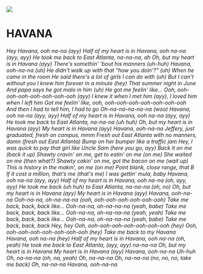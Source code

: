 <img src="https://blog.kakaocdn.net/dn/CxvPK/btqDSh3TptG/0YJkxEckmm474WAsZYpOBK/img.png" href="https://youtu.be/HCjNJDNzw8Y"></img>
<h1>HAVANA</h1>
<h6>Hey
Havana, ooh na-na (ayy)
Half of my heart is in Havana, ooh na-na (ayy, ayy)
He took me back to East Atlanta, na-na-na, ah
Oh, but my heart is in Havana (ayy)
There's somethin' 'bout his manners (uh-huh)
Havana, ooh-na-na (uh)
He didn't walk up with that "how you doin'?" (uh)
When he came in the room
He said there's a lot of girls I can do with (uh)
But I can't without you
I knew him forever in a minute (hey)
That summer night in June
And papa says he got malo in him (uh)
He got me feelin' like...
Ooh, ooh-ooh-ooh-ooh-ooh-ooh-ooh (ayy)
I knew it when I met him (ayy), I loved him when I left him
Got me feelin' like, ooh, ooh-ooh-ooh-ooh-ooh-ooh-ooh
And then I had to tell him, I had to go
Oh-na-na-na-na-na (woo)
Havana, ooh na-na (ayy, ayy)
Half of my heart is in Havana, ooh na-na (ayy, ayy)
He took me back to East Atlanta, na-na-na (uh huh)
Oh, but my heart is in Havana (ayy)
My heart is in Havana (ayy)
Havana, ooh-na-na
Jeffery, just graduated, fresh on campus, mmm
Fresh out East Atlanta with no manners, damn (fresh out East Atlanta)
Bump on her bumper like a traffic jam
Hey, I was quick to pay that girl like Uncle Sam (here you go, ayy)
Back it on me (back it up)
Shawty cravin' on me, get to eatin' on me (on me)
She waited on me (then what?)
Shawty cakin' on me, got the bacon on me (wait up)
This is history in the makin', on me (on me)
Point blank, close range, that B
If it cost a million, that's me (that's me)
I was gettin' mula, baby
Havana, ooh na-na (ayy, ayy)
Half of my heart is in Havana, ooh na-na (oh, ayy, ayy)
He took me back (uh huh) to East Atlanta, na-na-na (oh, no)
Oh, but my heart is in Havana (ayy)
My heart is in Havana (ayy)
Havana, ooh-na-na
Ooh-na-na, oh-na-na-na (ooh, ooh-ooh-ooh-ooh-ooh-ooh)
Take me back, back, back like...
Ooh-na-na, oh-na-na-na (yeah, babe)
Take me back, back, back like...
Ooh-na-na, oh-na-na-na (yeah, yeah)
Take me back, back, back like...
Ooh-na-na, oh-na-na-na (yeah, babe)
Take me back, back, back
Hey, hey
Ooh, ooh-ooh-ooh-ooh-ooh-ooh-ooh (hey)
Ooh, ooh-ooh-ooh-ooh-ooh-ooh-ooh (hey)
Take me back to my Havana
Havana, ooh na-na (hey)
Half of my heart is in Havana, ooh na-na (oh, yeah)
He took me back to East Atlanta, (ayy, ayy) na-na-na
Oh, but my heart is in Havana
My heart is in Havana (ayy)
Havana, ooh-na-na
Uh-huh
Oh, na-na-na (oh, na, yeah)
Oh, na-na-na
Oh, na-na-na (no, no, no, take me back)
Oh, na-na-na
Havana, ooh-na-na</h3>
